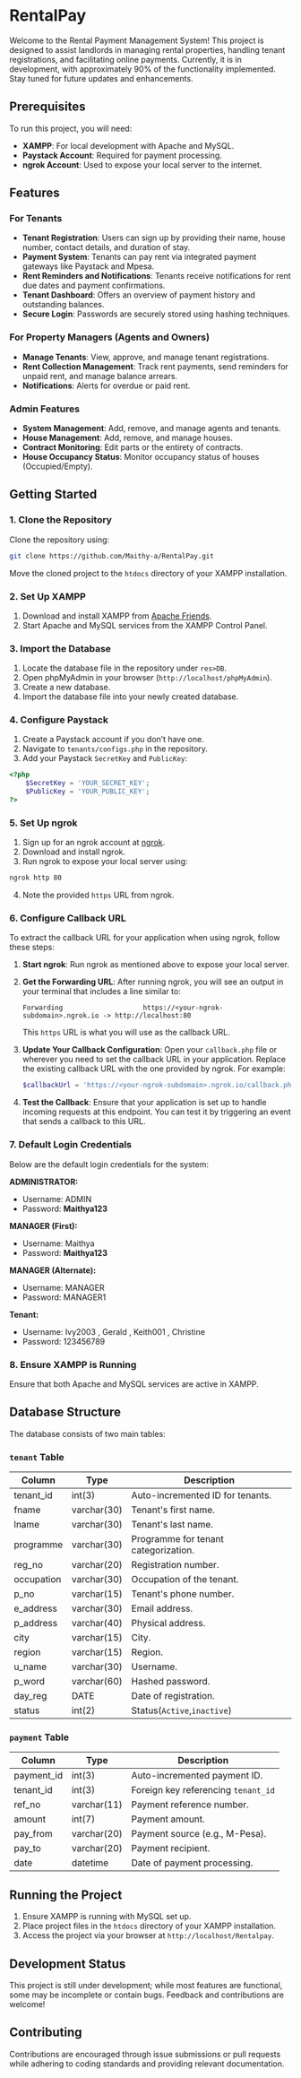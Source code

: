 # RentalPay

Welcome to the Rental Payment Management System! This project is designed to assist landlords in managing rental properties, handling tenant registrations, and facilitating online payments. Currently, it is in development, with approximately 90% of the functionality implemented. Stay tuned for future updates and enhancements.

## Prerequisites

To run this project, you will need:

- **XAMPP**: For local development with Apache and MySQL.
- **Paystack Account**: Required for payment processing.
- **ngrok Account**: Used to expose your local server to the internet.

## Features

### For Tenants

- **Tenant Registration**: Users can sign up by providing their name, house number, contact details, and duration of stay.
- **Payment System**: Tenants can pay rent via integrated payment gateways like Paystack and Mpesa.
- **Rent Reminders and Notifications**: Tenants receive notifications for rent due dates and payment confirmations.
- **Tenant Dashboard**: Offers an overview of payment history and outstanding balances.
- **Secure Login**: Passwords are securely stored using hashing techniques.

### For Property Managers (Agents and Owners)

- **Manage Tenants**: View, approve, and manage tenant registrations.
- **Rent Collection Management**: Track rent payments, send reminders for unpaid rent, and manage balance arrears.
- **Notifications**: Alerts for overdue or paid rent.

### Admin Features

- **System Management**: Add, remove, and manage agents and tenants.
- **House Management**: Add, remove, and manage houses.
- **Contract Monitoring**: Edit parts or the entirety of contracts.
- **House Occupancy Status**: Monitor occupancy status of houses (Occupied/Empty).

## Getting Started

### 1. Clone the Repository

Clone the repository using:

```sh
git clone https://github.com/Maithy-a/RentalPay.git
```

Move the cloned project to the `htdocs` directory of your XAMPP installation.

### 2. Set Up XAMPP

1. Download and install XAMPP from [Apache Friends](https://www.apachefriends.org/index.html).
2. Start Apache and MySQL services from the XAMPP Control Panel.

### 3. Import the Database

1. Locate the database file in the repository under `res>DB`.
2. Open phpMyAdmin in your browser (`http://localhost/phpMyAdmin`).
3. Create a new database.
4. Import the database file into your newly created database.

### 4. Configure Paystack

1. Create a Paystack account if you don’t have one.
2. Navigate to `tenants/configs.php` in the repository.
3. Add your Paystack `SecretKey` and `PublicKey`:

```php
<?php 
    $SecretKey = 'YOUR_SECRET_KEY';
    $PublicKey = 'YOUR_PUBLIC_KEY';
?>
```

### 5. Set Up ngrok

1. Sign up for an ngrok account at [ngrok](https://ngrok.com/).
2. Download and install ngrok.
3. Run ngrok to expose your local server using:

```sh
ngrok http 80
```

4. Note the provided `https` URL from ngrok.

### 6. Configure Callback URL

To extract the callback URL for your application when using ngrok, follow these steps:

1. **Start ngrok**: Run ngrok as mentioned above to expose your local server.

2. **Get the Forwarding URL**: After running ngrok, you will see an output in your terminal that includes a line similar to:

   ```
   Forwarding                    https://<your-ngrok-subdomain>.ngrok.io -> http://localhost:80
   ```

   This `https` URL is what you will use as the callback URL.

3. **Update Your Callback Configuration**: Open your `callback.php` file or wherever you need to set the callback URL in your application. Replace the existing callback URL with the one provided by ngrok. For example:

   ```php
   $callbackUrl = 'https://<your-ngrok-subdomain>.ngrok.io/callback.php';
   ```

4. **Test the Callback**: Ensure that your application is set up to handle incoming requests at this endpoint. You can test it by triggering an event that sends a callback to this URL.

### 7. Default Login Credentials

Below are the default login credentials for the system:

**ADMINISTRATOR:**

- Username: ADMIN
- Password: **Maithya123**

**MANAGER (First):**

- Username: Maithya
- Password: **Maithya123**

**MANAGER (Alternate):**

- Username: MANAGER
- Password: MANAGER1

**Tenant:**

- Username: Ivy2003 , Gerald , Keith001 , Christine
- Password: 123456789

### 8. Ensure XAMPP is Running

Ensure that both Apache and MySQL services are active in XAMPP.

## Database Structure

The database consists of two main tables:

### `tenant` Table

| Column      | Type         | Description                        |
|-------------|--------------|------------------------------------|
| tenant_id   | int(3)       | Auto-incremented ID for tenants.   |
| fname       | varchar(30)  | Tenant's first name.               |
| lname       | varchar(30)  | Tenant's last name.                |
| programme   | varchar(30)  | Programme for tenant categorization.|
| reg_no      | varchar(20)  | Registration number.               |
| occupation  | varchar(30)  | Occupation of the tenant.          |
| p_no        | varchar(15)  | Tenant's phone number.             |
| e_address   | varchar(30)  | Email address.                     |
| p_address   | varchar(40)  | Physical address.                  |
| city        | varchar(15)  | City.                              |
| region      | varchar(15)  | Region.                            |
| u_name      | varchar(30)  | Username.                          |
| p_word      | varchar(60)  | Hashed password.                   |
| day_reg     | DATE         | Date of registration.              |
| status      | int(2)       | Status(`Active`,`inactive`)        |

### `payment` Table

| Column      | Type         | Description                        |
|-------------|--------------|------------------------------------|
| payment_id  | int(3)       | Auto-incremented payment ID.       |
| tenant_id   | int(3)       | Foreign key referencing `tenant_id`|
| ref_no      | varchar(11)  | Payment reference number.          |
| amount      | int(7)       | Payment amount.                    |
| pay_from    | varchar(20)  | Payment source (e.g., M-Pesa).     |
| pay_to      | varchar(20)  | Payment recipient.                 |
| date        | datetime     | Date of payment processing.        |

## Running the Project

1. Ensure XAMPP is running with MySQL set up.
2. Place project files in the `htdocs` directory of your XAMPP installation.
3. Access the project via your browser at `http://localhost/Rentalpay`.

## Development Status

This project is still under development; while most features are functional, some may be incomplete or contain bugs. Feedback and contributions are welcome!

## Contributing

Contributions are encouraged through issue submissions or pull requests while adhering to coding standards and providing relevant documentation.
